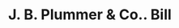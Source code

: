 ---
doi: 10.7916/D87M1KWG
date_other: '1890'
date_other_textual: 1890-1899
form: printed ephemera
genre:
- Invoices
name:
- J. B. Plummer & Co.
object_in_context_url: https://biggert.cul.columbia.edu/items/view/ave_biggert_00398
subject_hierarchical_geographic:
- Boston, Massachusetts, United States
subject_name:
- J. B. Plummer & Co.
title: J. B. Plummer & Co.. Bill
sort_title: J. B. Plummer & Co.. Bill
call_number: ave_biggert_00398
coordinates:
- 42.35805555555556,-71.06361111111111
pid: ave_biggert_00398
identifiers: ave_biggert_00398
thumbnail: https://derivativo-2.library.columbia.edu/iiif/2/ldpd:344096/full/!256,256/0/native.jpg
permalink: /biggert/ave_biggert_00398/
layout: iiif-image-page
---